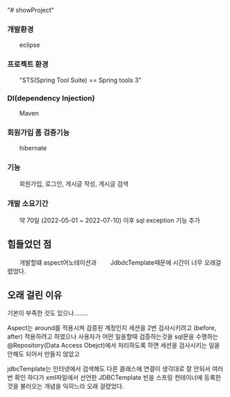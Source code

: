"# showProject" 

### 개발환경 
&emsp;&emsp;eclipse

### 프로젝트 환경 
&emsp;&emsp;"STS(Spring Tool Suite) == Spring tools 3" 

### DI(dependency Injection)
&emsp;&emsp;Maven 

### 회원가입 폼 검증기능 
&emsp;&emsp;hibernate 

### 기능 
&emsp;&emsp;회원가입, 로그인, 게시글 작성, 게시글 검색 
    
### 개발 소요기간 
&emsp;&emsp;약 70일 (2022-05-01 ~ 2022-07-10) 이후 sql exception 기능 추가 

## 힘들었던 점 
&emsp;&emsp;개발할떄 aspect어노테이션과 
&emsp;&emsp;JdbdcTemplate때문에 시간이 너무 오래걸렸었다.              


## 오래 걸린 이유 

기본이 부족한 것도 있으나........ 

Aspect는 around를 적용시켜 검증된 계정인지 세션을 2번 검사시키려고 (before, after) 
적용하려고 하였으나 사용자가 어떤 일을할때 검증하는것을 sql문을 수행하는 
@Repository(Data Access Obejct)에서 처리하도록 하면 세션을 검사시키는 일을 안해도 되어서 
만들지 않았고 

jdbcTemplate는 인터넷에서 검색해도 다른 클래스에 연결이 
생각대로 잘 안되서 여러번 확인 하다가 
xml파일에서 선언한 JDBCTemplate 빈을 
스프링 컨테이너에 등록한 것을 불러오는 개념을 익히느라 오래 걸렸었다.

